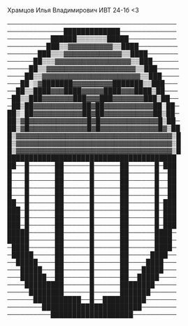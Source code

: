 Храмцов Илья Владимирович ИВТ 24-1б <3


───────────────────────────────────────
─────────────█████████████─────────────
──────────██████▒▒▒▒▒▒▒█████───────────
─────────███▒▒▓▓▓▓▓▓▓▓▓▓▒▒████─────────
───────███▒▒▒▓▓▓▓▓▓▓▓▓▓▓▓▓▒▒████───────
──────██▒▒▒▓▓▓▓▓▓▓▓▓▓▓▓▓▓▓▓▓▒▒███──────
─────██▒▒▓▓▓▓▓▓▓▓▓▓▓▓▓▓▓▓▓▓▓▓▒▒███─────
────██▒▒▓▓▓▓▓▓▓▓▓▓▓▓▓▓▓▓▓▓▓▓▓▓▒▒███────
───██░▒▓███████▓▓▓▓▓▓▓▓▓███████▒▒███───
──██▒▒████▓▓▓████▓▓▓▓▓████▓▓▓████▒██───
─██▒▒███▓▓▓▓▓▓▓███▓▓▓███▓▓▓▓▓▓▓███▒██──
─██▒██▓▓▓▓▓▓▓▓▓▓▓██▓██▓▓▓▓▓▓▓▓▓▓▓██░██─
██▒░██▓▓▓▓▓▓▓▓▓▓▓██▓██▓▓▓▓▓▓▓▓▓▓▓██▒██─
██▒▓█▓▓▓▓▓▓▓▓▓▓▓▓▓█▓█▓▓▓▓▓▓▓▓▓▓▓▓▓█▒██─
██▒▓█▓▓▓▓▓▓▓▓▓▓▓▓▓█▓█▓▓▓▓▓▓▓▓▓▓▓▓▓█▓▒██
█▒▓▓▓▓▓▓▓▓▓▓▓▓▓▓▓▓▓▓▓▓▓▓▓▓▓▓▓▓▓▓▓▓▓▓▓▒█
█▒▓▓▓▓▓▓▓▓▓▓▓▓▓▓▓▓▓▓▓▓▓▓▓▓▓▓▓▓▓▓▓▓▓▓▓▒█
█▒▓▓▓▓▓▓▓▓▓▓▓▓▓▓▓▓▓▓▓▓▓▓▓▓▓▓▓▓▓▓▓▓▓▓▓▒█
███████████████████████████████████████
██──█──────██──────█──────██──────█─███
█───█──────██──────█──────██──────█──██
█───█──────██──────█──────██──────█──██
█───█──────██──────█──────██──────█──██
█───█──────██──────█──────██──────█──██
██──█──────██──────█──────██──────█─███
███─█──────██──────█──────██──────█─███
███─█──────██──────█──────██──────█─███
███─█──────██──────█──────██──────█─███
█████──────██──────█──────██──────████─
█████──────██──────█──────██──────████─
─████──────██──────█──────██──────████─
─█████─────██──────█──────██─────████──
──█████────██──────█──────██────████───
───█████───██──────█──────██───█████───
───██████──██──────█──────██──█████────
────█████████──────█──────████████─────
─────████████──────█──────███████──────
──────███████████──█──██████████───────
────────███████████████████████────────
──────────███████████████████──────────
